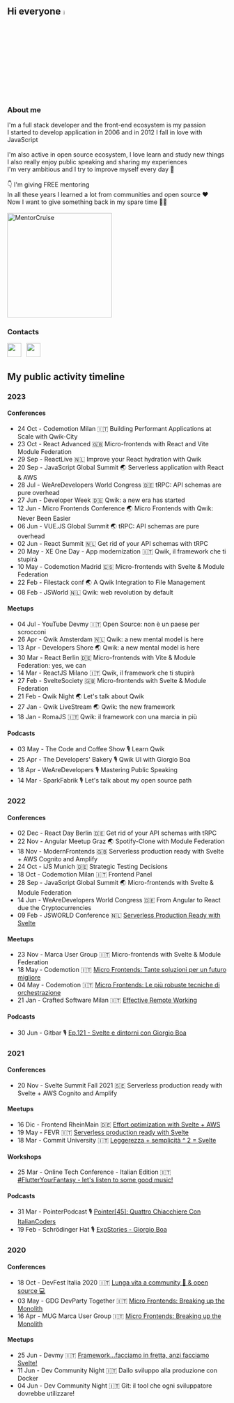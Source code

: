 ## Hi everyone <img src="https://raw.githubusercontent.com/MartinHeinz/MartinHeinz/master/wave.gif" width="5%">

### About me

I'm a full stack developer and the front-end ecosystem is my passion<br>
I started to develop application in 2006 and in 2012 I fall in love with JavaScript<br><br>
I'm also active in open source ecosystem, I love learn and study new things<br>
I also really enjoy public speaking and sharing my experiences<br>
I'm very ambitious and I try to improve myself every day :rocket:<br><br>
👇 I'm giving FREE mentoring<br>
In all these years I learned a lot from communities and open source ❤️<br>
Now I want to give something back in my spare time 💪😊<br><br>
<a href="https://mentorcruise.com/mentor/giorgioboa/"> <img src="https://cdn.mentorcruise.com/img/banner/sky-sm.svg" width="240" alt="MentorCruise"> </a><br>

### Contacts

<p align="left"> 
<a href="https://twitter.com/giorgio_boa" target="_blank" rel="noreferrer"><img src="https://raw.githubusercontent.com/danielcranney/readme-generator/main/public/icons/socials/twitter.svg" width="32" height="32" /></a>
&nbsp; 
<a href="https://it.linkedin.com/in/giorgio-boa" target="_blank" rel="noreferrer"><img src="https://raw.githubusercontent.com/danielcranney/readme-generator/main/public/icons/socials/linkedin.svg" width="32" height="32" /></a>
</p>

<!--
###
 
![My GitHub](https://github-readme-stats.vercel.app/api?theme=dracula&username=gioboa&count_private=true&show_icons=true&custom_title=My+stats&include_all_commits=true)<br>
![Top Langs](https://github-readme-stats.vercel.app/api/top-langs/?theme=dracula&username=gioboa&hide=html,php,css&count_private=true&show_icons=true&layout=compact)
<br><br>
-->
## My public activity timeline

### 2023

#### Conferences

- 24 Oct - Codemotion Milan 🇮🇹 Building Performant Applications at Scale with Qwik-City
- 23 Oct - React Advanced 🇬🇧 Micro-frontends with React and Vite Module Federation
- 29 Sep - ReactLive 🇳🇱 Improve your React hydration with Qwik
- 20 Sep - JavaScript Global Summit 🌏 Serverless application with React & AWS
- 28 Jul - WeAreDevelopers World Congress 🇩🇪 tRPC: API schemas are pure overhead
- 27 Jun - Developer Week 🇩🇪 Qwik: a new era has started
- 12 Jun - Micro Frontends Conference 🌏 Micro Frontends with Qwik: Never Been Easier
- 06 Jun - VUE.JS Global Summit 🌏 tRPC: API schemas are pure overhead
- 02 Jun - React Summit 🇳🇱 Get rid of your API schemas with tRPC
- 20 May - XE One Day - App modernization 🇮🇹 Qwik, il framework che ti stupirà
- 10 May - Codemotion Madrid 🇪🇸 Micro-frontends with Svelte & Module Federation
- 22 Feb - Filestack conf 🌏 A Qwik Integration to File Management
- 08 Feb - JSWorld 🇳🇱 Qwik: web revolution by default

#### Meetups

- 04 Jul - YouTube Devmy 🇮🇹 Open Source: non è un paese per scrocconi
- 26 Apr - Qwik Amsterdam 🇳🇱 Qwik: a new mental model is here
- 13 Apr - Developers Shore 🌏 Qwik: a new mental model is here
- 30 Mar - React Berlin 🇩🇪 Micro-frontends with Vite & Module Federation: yes, we can 
- 14 Mar - ReactJS Milano 🇮🇹 Qwik, il framework che ti stupirà
- 27 Feb - SvelteSociety 🇬🇧 Micro-frontends with Svelte & Module Federation
- 21 Feb - Qwik Night 🌏 Let's talk about Qwik
- 27 Jan - Qwik LiveStream 🌏 Qwik: the new framework
- 18 Jan - RomaJS 🇮🇹 Qwik: il framework con una marcia in più

#### Podcasts

- 03 May - The Code and Coffee Show 🎙️ Learn Qwik
- 25 Apr - The Developers' Bakery 🎙️ Qwik UI with Giorgio Boa
- 18 Apr - WeAreDevelopers 🎙️ Mastering Public Speaking
- 14 Mar - SparkFabrik 🎙️ Let's talk about my open source path

### 2022

#### Conferences

- 02 Dec - React Day Berlin 🇩🇪 Get rid of your API schemas with tRPC
- 22 Nov - Angular Meetup Graz 🌏 Spotify-Clone with Module Federation
- 18 Nov - ModernFrontends 🇬🇧 Serverless production ready with Svelte + AWS Cognito and Amplify
- 24 Oct - iJS Munich 🇩🇪 Strategic Testing Decisions
- 18 Oct - Codemotion Milan 🇮🇹 Frontend Panel
- 28 Sep - JavaScript Global Summit 🌏 Micro-frontends with Svelte & Module Federation
- 14 Jun - WeAreDevelopers World Congress 🇩🇪 From Angular to React due the Cryptocurrencies
- 09 Feb - JSWORLD Conference 🇳🇱 [Serverless Production Ready with Svelte](https://youtu.be/i4lEouGQ2z8)

#### Meetups

- 23 Nov - Marca User Group 🇮🇹 Micro-frontends with Svelte & Module Federation
- 18 May - Codemotion 🇮🇹 [Micro Frontends: Tante soluzioni per un futuro migliore](https://talks.codemotion.com/micro-frontends-tante-soluzioni-per-un-f)
- 04 May - Codemotion 🇮🇹 [Micro Frontends: Le più robuste tecniche di orchestrazione](https://talks.codemotion.com/microfronted-le-pi-robuste-tecniche-di-o)
- 21 Jan - Crafted Software Milan 🇮🇹 [Effective Remote Working](https://www.youtube.com/watch?v=JXtG0ePZpmY)

#### Podcasts

- 30 Jun - Gitbar 🎙️ [Ep.121 - Svelte e dintorni con Giorgio Boa](https://open.spotify.com/episode/7vRTQrhWyVzWSyfjvJO33J)

### 2021

#### Conferences

- 20 Nov - Svelte Summit Fall 2021 🇸🇪 Serverless production ready with Svelte + AWS Cognito and Amplify

#### Meetups

- 16 Dic - Frontend RheinMain 🇩🇪 [Effort optimization with Svelte + AWS](https://www.youtube.com/watch?v=j9absknhOmk)
- 19 May - FEVR 🇮🇹 [Serverless production ready with Svelte](https://www.youtube.com/watch?v=NE64tgpOpZM)
- 18 Mar - Commit University 🇮🇹 [Leggerezza + semplicità ^ 2 = Svelte](https://youtu.be/7CUSv5L9_Ik?t=1296)

#### Workshops

- 25 Mar - Online Tech Conference - Italian Edition 🇮🇹 [#FlutterYourFantasy - let's listen to some good music!](https://events.codemotion.com/conferences/online/2021/online-tech-conference-italian-edition-spring/workshops)

#### Podcasts

- 31 Mar - PointerPodcast 🎙️ [Pointer[45]: Quattro Chiacchiere Con ItalianCoders](https://open.spotify.com/episode/4w9OcdDihRBAiol6ZWYLQc)
- 19 Feb - Schrödinger Hat 🎙️ [ExpStories - Giorgio Boa](https://open.spotify.com/episode/0PBIUaWpJMrGEi9Jo9CrXl)

### 2020

#### Conferences

- 18 Oct - DevFest Italia 2020 🇮🇹 [Lunga vita a community 🥳 & open source 💻](https://www.youtube.com/watch?v=CcYJVAc9S80)
- 03 May - GDG DevParty Together 🇮🇹 [Micro Frontends: Breaking up the Monolith](https://youtu.be/NevD6AlZP6I?list=PLP7BVzStXmbBykvsvTfjE8U1DDd1JnoqA&t=17396)
- 16 Apr - MUG Marca User Group 🇮🇹 [Micro Frontends: Breaking up the Monolith](https://www.youtube.com/watch?v=iH3T4DvUIXU)

#### Meetups

- 25 Jun - Devmy 🇮🇹 [Framework...facciamo in fretta, anzi facciamo Svelte!](https://www.youtube.com/watch?v=VjcxPGMEhBo)
- 11 Jun - Dev Community Night 🇮🇹 Dallo sviluppo alla produzione con Docker
- 04 Jun - Dev Community Night 🇮🇹 Git: il tool che ogni sviluppatore dovrebbe utilizzare!
